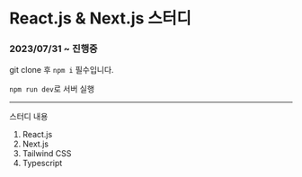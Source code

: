 # React.js & Next.js 스터디

### 2023/07/31 ~ 진행중

git clone 후 `npm i` 필수입니다.

`npm run dev`로 서버 실행

---

스터디 내용

1. React.js
2. Next.js
3. Tailwind CSS
4. Typescript

